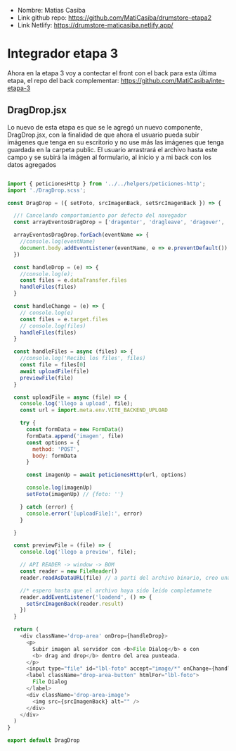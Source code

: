 * Nombre: Matias Casiba
* Link github repo: https://github.com/MatiCasiba/drumstore-etapa2
* Link Netlify: https://drumstore-maticasiba.netlify.app/

# Integrador etapa 3
Ahora en la etapa 3 voy a contectar el front con el back para esta última etapa, el repo del back complementar: https://github.com/MatiCasiba/inte-etapa-3


## DragDrop.jsx
Lo nuevo de esta etapa es que se le agregó un nuevo componente, DragDrop.jsx, con la finalidad de que ahora el usuario pueda subir imágenes que tenga en su escritorio y no use más las imágenes que tenga guardada en la carpeta public. El usuario arrastrará el archivo hasta este campo y se subirá la imágen al formulario, al inicio y a mi back con los datos agregados

```js

import { peticionesHttp } from '../../helpers/peticiones-http';
import './DragDrop.scss';

const DragDrop = ({ setFoto, srcImagenBack, setSrcImagenBack }) => {

  //! Cancelando comportamiento por defecto del navegador
  const arrayEventosDragDrop = ['dragenter', 'dragleave', 'dragover', 'drop']

  arrayEventosDragDrop.forEach(eventName => {
    //console.log(eventName)
    document.body.addEventListener(eventName, e => e.preventDefault())
  })

  const handleDrop = (e) => {
    //console.log(e);
    const files = e.dataTransfer.files
    handleFiles(files)
  }

  const handleChange = (e) => {
    // console.log(e)
    const files = e.target.files
    // console.log(files)
    handleFiles(files)
  }

  const handleFiles = async (files) => {
    //console.log('Recibi los files', files)
    const file = files[0]
    await uploadFile(file)
    previewFile(file)
  }

  const uploadFile = async (file) => {
    console.log('llego a upload', file);
    const url = import.meta.env.VITE_BACKEND_UPLOAD

    try {
      const formData = new FormData()
      formData.append('imagen', file)
      const options = {
        method: 'POST',
        body: formData
      }

      const imagenUp = await peticionesHttp(url, options)

      console.log(imagenUp)
      setFoto(imagenUp) // {foto: ''}

    } catch (error) {
      console.error('[uploadFile]:', error)
    }

  }

  const previewFile = (file) => {
    console.log('llego a preview', file);

    // API READER -> window -> BOM
    const reader = new FileReader()
    reader.readAsDataURL(file) // a parti del archivo binario, creo una url para que se pueda previsualizar

    //* espero hasta que el archivo haya sido leido completamnete
    reader.addEventListener('loadend', () => {
      setSrcImagenBack(reader.result)
    })
  }

  return (
    <div className='drop-area' onDrop={handleDrop}>
      <p>
        Subir imagen al servidor con <b>File Dialog</b> o con
        <b> drag and drop</b> dentro del area punteada.
      </p>
      <input type="file" id="lbl-foto" accept="image/*" onChange={handleChange} />
      <label className="drop-area-button" htmlFor="lbl-foto">
        File Dialog
      </label>
      <div className='drop-area-image'>
        <img src={srcImagenBack} alt="" />
      </div>
    </div>
  )
}

export default DragDrop
```


